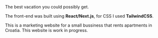 The best vacation you could possibly get.

The front-end was built using **React/Next.js**, for CSS I used **TailwindCSS**.

This is a marketing website for a small bussiness that rents apartments in Croatia. This website is work in progress.